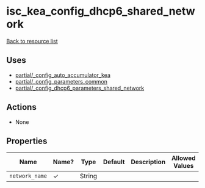 # isc_kea_config_dhcp6_shared_network

[Back to resource list](../README.md#resources)

## Uses

- [partial/_config_auto_accumulator_kea](partial/isc_kea__config_auto_accumulator_kea.md)
- [partial/_config_parameters_common](partial/isc_kea__config_parameters_common.md)
- [partial/_config_dhcp6_parameters_shared_network](partial/isc_kea__config_dhcp6_parameters_shared_network.md)

## Actions

- None

## Properties

| Name           | Name? | Type   | Default | Description | Allowed Values |
| -------------- | ----- | ------ | ------- | ----------- | -------------- |
| `network_name` | ✓     | String |         |             |                |
